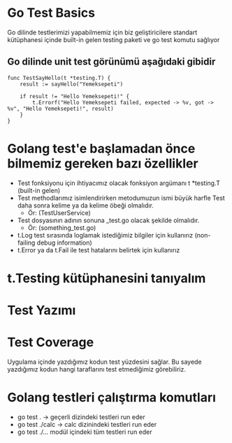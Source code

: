 # Go Test Basics

Go dilinde testlerimizi yapabilmemiz için biz geliştiricilere standart kütüphanesi içinde built-in gelen testing paketi ve go test komutu sağlıyor

## Go dilinde unit test görünümü aşağıdaki gibidir

```
func TestSayHello(t *testing.T) {
	result := sayHello("Yemeksepeti")

	if result != "Hello Yemeksepeti!" {
		t.Errorf("Hello Yemeksepeti failed, expected -> %v, got -> %v", "Hello Yemeksepeti!", result)
	}
}
```

# Golang test'e başlamadan önce bilmemiz gereken bazı özellikler
* Test fonksiyonu için ihtiyacımız olacak fonksiyon argümanı t *testing.T (built-in gelen)
* Test methodlarımız isimlendirirken metodumuzun ismi büyük harfle Test daha sonra kelime ya da kelime öbeği olmalıdır.
  * Ör: (TestUserService)
* Test dosyasının adının sonuna _test.go olacak şekilde olmalıdır.
  * Ör: (something_test.go)
* t.Log test sırasında loglamak istediğimiz bilgiler için kullanırız (non-failing debug information)
* t.Error ya da t.Fail ile test hatalarını belirtek için kullanırız

# t.Testing kütüphanesini tanıyalım

# Test Yazımı

# Test Coverage
Uygulama içinde yazdığımız kodun test yüzdesini sağlar. 
Bu sayede yazdığımız kodun hangi taraflarını test etmediğimiz görebiliriz.

# Golang testleri çalıştırma komutları
* go test . -> geçerli dizindeki testleri run eder
* go test ./calc -> calc dizinindeki testleri run eder
* go test ./... modül içindeki tüm testleri run eder